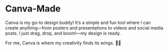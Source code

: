 # Canva-Made

Canva is my go-to design buddy! It’s a simple and fun tool where I can create anything—from posters and presentations to videos and social media posts.
I just drag, drop, and boom!—my design is ready.

For me, Canva is where my creativity finds its wings. 🦋✨
